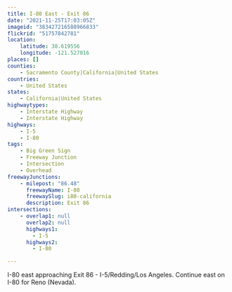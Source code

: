```yaml
---
title: I-80 East - Exit 86
date: "2021-11-25T17:03:05Z"
imageid: "383427216588966833"
flickrid: "51757842781"
location:
    latitude: 38.619556
    longitude: -121.527016
places: []
counties:
    - Sacramento County|California|United States
countries:
    - United States
states:
    - California|United States
highwaytypes:
    - Interstate Highway
    - Interstate Highway
highways:
    - I-5
    - I-80
tags:
    - Big Green Sign
    - Freeway Junction
    - Intersection
    - Overhead
freewayJunctions:
    - milepost: "86.48"
      freewayName: I-80
      freewaySlug: i80-california
      description: Exit 86
intersections:
    - overlap1: null
      overlap2: null
      highways1:
        - I-5
      highways2:
        - I-80

---
```

I-80 east approaching Exit 86 - I-5/Redding/Los Angeles.  Continue east on I-80 for Reno (Nevada).